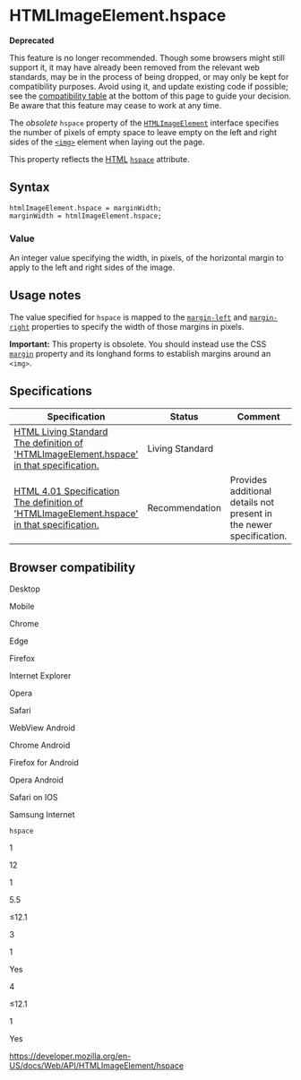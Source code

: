 HTMLImageElement.hspace
=======================

**Deprecated**

This feature is no longer recommended. Though some browsers might still support it, it may have already been removed from the relevant web standards, may be in the process of being dropped, or may only be kept for compatibility purposes. Avoid using it, and update existing code if possible; see the [compatibility table](#browser_compatibility) at the bottom of this page to guide your decision. Be aware that this feature may cease to work at any time.

The *obsolete* `hspace` property of the [`HTMLImageElement`](../htmlimageelement) interface specifies the number of pixels of empty space to leave empty on the left and right sides of the [`<img>`](https://developer.mozilla.org/en-US/docs/Web/HTML/Element/img) element when laying out the page.

This property reflects the [HTML](https://developer.mozilla.org/en-US/docs/Glossary/HTML) [`hspace`](https://developer.mozilla.org/en-US/docs/Web/HTML/Element/img#attr-hspace) attribute.

Syntax
------

    htmlImageElement.hspace = marginWidth;
    marginWidth = htmlImageElement.hspace;

### Value

An integer value specifying the width, in pixels, of the horizontal margin to apply to the left and right sides of the image.

Usage notes
-----------

The value specified for `hspace` is mapped to the [`margin-left`](https://developer.mozilla.org/en-US/docs/Web/CSS/margin-left) and [`margin-right`](https://developer.mozilla.org/en-US/docs/Web/CSS/margin-right) properties to specify the width of those margins in pixels.

**Important:** This property is obsolete. You should instead use the CSS [`margin`](https://developer.mozilla.org/en-US/docs/Web/CSS/margin) property and its longhand forms to establish margins around an `<img>`.

Specifications
--------------

<table><thead><tr class="header"><th>Specification</th><th>Status</th><th>Comment</th></tr></thead><tbody><tr class="odd"><td><a href="https://html.spec.whatwg.org/multipage/#attr-img-hspace">HTML Living Standard<br />
<span class="small">The definition of 'HTMLImageElement.hspace' in that specification.</span></a></td><td><span class="spec-living">Living Standard</span></td><td></td></tr><tr class="even"><td><a href="https://www.w3.org/TR/html401/struct/objects.html#h-13.7.2">HTML 4.01 Specification<br />
<span class="small">The definition of 'HTMLImageElement.hspace' in that specification.</span></a></td><td><span class="spec-rec">Recommendation</span></td><td>Provides additional details not present in the newer specification.</td></tr></tbody></table>

Browser compatibility
---------------------

Desktop

Mobile

Chrome

Edge

Firefox

Internet Explorer

Opera

Safari

WebView Android

Chrome Android

Firefox for Android

Opera Android

Safari on IOS

Samsung Internet

`hspace`

1

12

1

5.5

≤12.1

3

1

Yes

4

≤12.1

1

Yes

<a href="https://developer.mozilla.org/en-US/docs/Web/API/HTMLImageElement/hspace" class="_attribution-link">https://developer.mozilla.org/en-US/docs/Web/API/HTMLImageElement/hspace</a>
